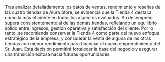Tras analizar detalladamente los datos de ventas, rendimiento y reseñas de las cuatro tiendas de Alura Store, se evidencia que la Tienda 4 destaca como la más eficiente en todos los aspectos evaluados. Su desempeño supera consistentemente al de las demás tiendas, reflejando un equilibrio sólido entre ingresos, gestión operativa y satisfacción del cliente. Por lo tanto, se recomienda conservar la Tienda 4 como parte del nuevo enfoque estratégico de la empresa, y considerar la venta de alguna de las otras tiendas con menor rendimiento para financiar el nuevo emprendimiento del Sr. Juan. Esta decisión permitirá fortalecer la base del negocio y asegurar una transición exitosa hacia futuras oportunidades.
